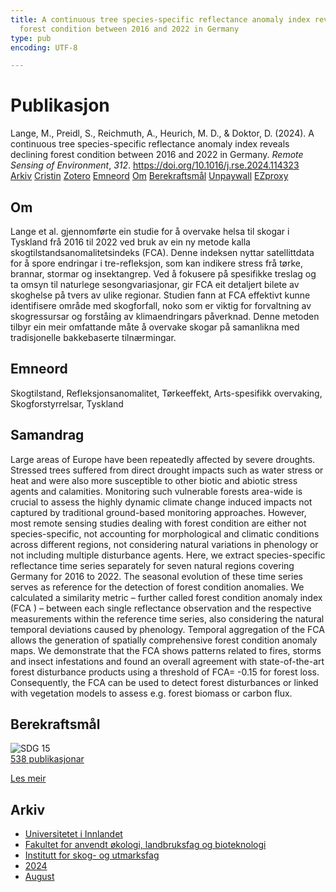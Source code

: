 ```yaml
---
title: A continuous tree species-specific reflectance anomaly index reveals declining
  forest condition between 2016 and 2022 in Germany
type: pub
encoding: UTF-8

---
```

<h1>Publikasjon</h1>
<article id="csl-bib-container-C5XJHZE8" class="csl-bib-container">
  <div class="csl-bib-body"> <div class="csl-entry">Lange, M., Preidl, S., Reichmuth, A., Heurich, M. D., &#38; Doktor, D. (2024). A continuous tree species-specific reflectance anomaly index reveals declining forest condition between 2016 and 2022 in Germany. <i>Remote Sensing of Environment</i>, <i>312</i>. <a href="https://doi.org/10.1016/j.rse.2024.114323">https://doi.org/10.1016/j.rse.2024.114323</a></div> </div>
  <div class="csl-bib-buttons">
    <a href="#taxonomy-article-C5XJHZE8" alt="archive" class="csl-bib-button">Arkiv</a>
    <a href="https://app.cristin.no/results/show.jsf?id=2287849" alt="Cristin" class="csl-bib-button">Cristin</a>
    <a href="http://zotero.org/groups/5881554/items/C5XJHZE8" alt="Zotero" class="csl-bib-button">Zotero</a>
    <a href="#keywords-article-C5XJHZE8" alt="keywords" class="csl-bib-button">Emneord</a>
    <a href="#about-article-C5XJHZE8" alt="about_pub" class="csl-bib-button">Om</a>
    <a href="#sdg-article-C5XJHZE8" alt="sdg" class="csl-bib-button">Berekraftsmål</a>
    <a href="https://doi.org/10.1016/j.rse.2024.114323" alt="Unpaywall" class="csl-bib-button">Unpaywall</a>
    <a href="https://doi.org/10.1016/j.rse.2024.114323" alt="EZproxy" class="csl-bib-button">EZproxy</a>
  </div>
  <div id="csl-bib-meta-container-C5XJHZE8"></div>
</article>
<div id="csl-bib-meta-C5XJHZE8" class="csl-bib-meta">
  <article id="about-article-C5XJHZE8" class="about_pub-article">
    <h1>Om</h1>
    Lange et al. gjennomførte ein studie for å overvake helsa til skogar i Tyskland frå 2016 til 2022 ved bruk av ein ny metode kalla skogtilstandsanomalitetsindeks (FCA). Denne indeksen nyttar satellittdata for å spore endringar i tre-refleksjon, som kan indikere stress frå tørke, brannar, stormar og insektangrep. Ved å fokusere på spesifikke treslag og ta omsyn til naturlege sesongvariasjonar, gir FCA eit detaljert bilete av skoghelse på tvers av ulike regionar. Studien fann at FCA effektivt kunne identifisere område med skogforfall, noko som er viktig for forvaltning av skogressursar og forståing av klimaendringars påverknad. Denne metoden tilbyr ein meir omfattande måte å overvake skogar på samanlikna med tradisjonelle bakkebaserte tilnærmingar.
  </article>
  <article id="keywords-article-C5XJHZE8" class="keywords-article">
    <h1>Emneord</h1>
    Skogtilstand, Refleksjonsanomalitet, Tørkeeffekt, Arts-spesifikk overvaking, Skogforstyrrelsar, Tyskland
  </article>
  <article id="abstract-article-C5XJHZE8" class="abstract-article">
    <h1>Samandrag</h1>
    Large areas of Europe have been repeatedly affected by severe droughts. Stressed trees suffered from direct drought impacts such as water stress or heat and were also more susceptible to other biotic and abiotic stress agents and calamities. Monitoring such vulnerable forests area-wide is crucial to assess the highly dynamic climate change induced impacts not captured by traditional ground-based monitoring approaches. However, most remote sensing studies dealing with forest condition are either not species-specific, not accounting for morphological and climatic conditions across different regions, not considering natural variations in phenology or not including multiple disturbance agents. Here, we extract species-specific reflectance time series separately for seven natural regions covering Germany for 2016 to 2022. The seasonal evolution of these time series serves as reference for the detection of forest condition anomalies. We calculated a similarity metric – further called forest condition anomaly index (FCA 
) – between each single reflectance observation and the respective measurements within the reference time series, also considering the natural temporal deviations caused by phenology. Temporal aggregation of the FCA 
 allows the generation of spatially comprehensive forest condition anomaly maps. We demonstrate that the FCA 
 shows patterns related to fires, storms and insect infestations and found an overall agreement with state-of-the-art forest disturbance products using a threshold of  
FCA= -0.15 for forest loss. Consequently, the FCA 
 can be used to detect forest disturbances or linked with vegetation models to assess e.g. forest biomass or carbon flux.
  </article>
  <article id="sdg-article-C5XJHZE8" class="sdg-article">
    <h1>Berekraftsmål</h1>
    <div class="sdg-container"><div id="sdg15" class="sdg">
        <img src="{{< params subfolder >}}images/sdg/sdg15_nn.png" class="image" alt="SDG 15">
        <div class="sdg-overlay">
          <a href="{{< params subfolder >}}nn/archive/?sdg=15#archive" class="sdg-publication-count"><span>538</span> publikasjonar</a>
          <p><a href="https://fn.no/om-fn/fns-baerekraftsmaal/livet-paa-land?lang=nno-NO" class="sdg-read-more">Les meir</a></p>
        </div>
      </div></div>
  </article>
  <article id="taxonomy-article-C5XJHZE8" class="taxonomy-article">
    <h1>Arkiv</h1>
    <ul>
      <li><a href="{{< params subfolder >}}nn/archive/?key=3DCRN523">Universitetet i Innlandet</a></li>
      <li><a href="{{< params subfolder >}}nn/archive/?key=T77LXH6D">Fakultet for anvendt økologi, landbruksfag og bioteknologi</a></li>
      <li><a href="{{< params subfolder >}}nn/archive/?key=7TRARPE3">Institutt for skog- og utmarksfag</a></li>
      <li><a href="{{< params subfolder >}}nn/archive/?key=A4XX8HDP">2024</a></li>
      <li><a href="{{< params subfolder >}}nn/archive/?key=HFYJIYIE">August</a></li>
    </ul>
  </article>
</div>
